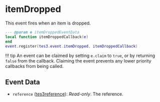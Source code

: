 <!---
	This file is autogenerated. Do not edit this file manually. Your changes will be ignored.
	More information: https://github.com/MWSE/MWSE/tree/master/docs
-->

# itemDropped
<div class="search_terms" style="display: none">itemdropped</div>

This event fires when an item is dropped.

```lua
--- @param e itemDroppedEventData
local function itemDroppedCallback(e)
end
event.register(tes3.event.itemDropped, itemDroppedCallback)
```

!!! tip
	An event can be claimed by setting `e.claim` to `true`, or by returning `false` from the callback. Claiming the event prevents any lower priority callbacks from being called.

## Event Data

* `reference` ([tes3reference](../../types/tes3reference)): *Read-only*. The reference.

